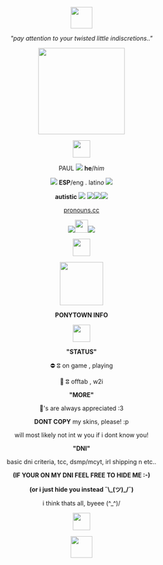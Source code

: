 <p align="center"><img src="https://64.media.tumblr.com/419f02c9c14405e8d10cff760a4c24c1/ff3c8b8a9f09b685-8e/s540x810/e65c0e8f5bd224dadd1965b3bea432758db9c1fb.pnj" height="50"/></p>
<p align="center"><i>"pay attention to your twisted little indiscretions.."</i></p>
<p align="center"><img src="https://files.catbox.moe/3paqfd.gif" height="200"/></p>
<p align="center"><img src="https://64.media.tumblr.com/f8b447eca09928dbb8f5ea9b5b82083e/c20ad8a62d7f9ff7-fe/s540x810/a10f164738fc142fcec236a4567dc7d80930bfaa.pnj" height="40"/></p>
<p align="center">PAUL <img src="https://i.imgur.com/jANDKYJ.gif"/> <b>he</b>/<i>him</i></p>
<p align="center"><img src="https://i.imgur.com/0OtfAuB.gif"/> <b>ESP</b>/eng . latin<i>o</i> <img src="https://64.media.tumblr.com/fad8bd0544a50085a1156580a68585e5/3711901869dc7043-5c/s75x75_c1/4c823ef73509e24a0c5f8f01ea2681692a893c5a.gifv"/></p>
<p align="center"><b>autistic</b> <img src="https://i.imgur.com/Pqwrwwn.png"/> <img src="https://cdn.discordapp.com/emojis/1113882855832027237.webp?size=22&quality=lossless"/><img src="https://cdn.discordapp.com/emojis/1113868153487888464.webp?size=22&quality=lossless"/><img src="https://cdn.discordapp.com/emojis/1119501637740929096.webp?size=22&quality=lossless"/></p>
<p align="center"><a href="https://pronouns.cc/@paul/">pronouns.cc</a></p>
<p align="center"><img src="https://64.media.tumblr.com/356ca8f4c0a267f75055f24396a60134/b687ae3d2a2025e9-e4/s75x75_c1/418c6bf31d7e819a81dcd599df29caa0142403ac.gifv"/><img src="https://files.catbox.moe/cafcoq.png" height="30"/><img src="https://64.media.tumblr.com/0574de100ab49b6488a96888b76f8dc2/b687ae3d2a2025e9-7b/s75x75_c1/267da775898a59088f29a194135fc53174650294.gifv"/></p>
<p align="center"><img src="https://64.media.tumblr.com/63047f20039ce49fa7e42288666666d2/c20ad8a62d7f9ff7-5d/s540x810/f1100da23af4a62c124bb5e9b1a19ae9494b907a.pnj" height="40"/></p>
<p align="center"><img src="https://files.catbox.moe/qjea4w.png" height="100"/></p>
<p align="center"><b>PONYTOWN INFO</b></p>
<p align="center"><img src="https://64.media.tumblr.com/f8b447eca09928dbb8f5ea9b5b82083e/c20ad8a62d7f9ff7-fe/s540x810/a10f164738fc142fcec236a4567dc7d80930bfaa.pnj" height="40"/></p>
<p align="center"><b>"STATUS"</b></p>
<p align="center">⛔ ⵓ on game , playing</p>
<p align="center">🌙 ⵓ offtab , w2i</p>
<p align="center"><b>"MORE"</b></p>
<p align="center">👑's are always appreciated :3</p>
<p align="center"><b>DONT COPY</b> my skins, please! :p</p>
<p align="center">will most likely not int w you if i dont know you!</p>
<p align="center"><b>"DNI"</b></p>
<p align="center">basic dni criteria, tcc, dsmp/mcyt, irl shipping n etc..</p>
<p align="center"><b>(IF YOUR ON MY DNI FEEL FREE TO HIDE ME :-)</b></p>
<p align="center"><b>(or i just hide you instead ¯\_(ツ)_/¯)</b></p>
<p align="center">i think thats all, byeee (^_^)/</p>
<p align="center"><img src="https://64.media.tumblr.com/63047f20039ce49fa7e42288666666d2/c20ad8a62d7f9ff7-5d/s540x810/f1100da23af4a62c124bb5e9b1a19ae9494b907a.pnj" height="40"/></p>
<p align="center"><img src="https://64.media.tumblr.com/dab439843ee8cd9d5c76b7ab0a179ee4/ff3c8b8a9f09b685-67/s540x810/a1671f860fe9776503da288ca5f922f0159d998e.pnj" height="50"/></p>
